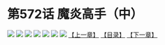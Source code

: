# 第572话 魔炎高手（中）
![](https://mhpic.xiaomingtaiji.net/comic/D/斗破苍穹拆分版/572话/1.jpg-zymk.middle.webp)
![](https://mhpic.xiaomingtaiji.net/comic/D/斗破苍穹拆分版/572话/2.jpg-zymk.middle.webp)
![](https://mhpic.xiaomingtaiji.net/comic/D/斗破苍穹拆分版/572话/3.jpg-zymk.middle.webp)
![](https://mhpic.xiaomingtaiji.net/comic/D/斗破苍穹拆分版/572话/4.jpg-zymk.middle.webp)
![](https://mhpic.xiaomingtaiji.net/comic/D/斗破苍穹拆分版/572话/5.jpg-zymk.middle.webp)
![](https://mhpic.xiaomingtaiji.net/comic/D/斗破苍穹拆分版/572话/6.jpg-zymk.middle.webp)
![](https://mhpic.xiaomingtaiji.net/comic/D/斗破苍穹拆分版/572话/7.jpg-zymk.middle.webp)
[【上一章】](./571.md)
[【目录】](./READMD.md)
[【下一章】](./573.md)
